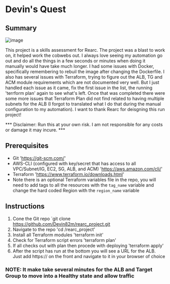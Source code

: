 # Devin's Quest

## Summary
![image](https://user-images.githubusercontent.com/3453106/138580640-b72e7739-97b4-40d8-9766-49b8fad3171e.png)

This project is a skills assessment for Rearc. The project was a blast to work on, it helped work the cobwebs out. I always love seeing my automation go out and do all the things in a few seconds or minutes when doing it manually would have take much longer. I had some issues with Docker, specifically remembering to rebuil the image after changing the Dockerfile. I also has several issues with Terraform, trying to figure out the ALB, TG and ACM module requirements which are not documented very well. But I just handled each issue as it came, fix the first issue in the list, the running 'terrform plan' again to see what's left. Once that was completed there were some more issues that Terraform Plan did not find related to having multiple subnets for the ALB (I forgot to translated what I do that during the manual configuration to my automation). I want to thank Rearc for deisgning this run project!

*** Disclaimer: Run this at your own risk. I am not responsible for any costs or damage it may incure. ***

## Prerequisites

- Git 'https://git-scm.com/'
- AWS-CLI (configured with key/secret that has access to all VPC/Subnet/IG, EC2, SG, ALB, and ACM) 'https://aws.amazon.com/cli/'
- Terraform 'https://www.terraform.io/downloads.html'
- Note there is an optional Terraform variables file in the repo, you will need to add tags to all the resources with the `tag_name` variable and change the hard coded Region with the `region_name` variable

## Instructions

1. Cone the Git repo `git clone https://github.com/Devin82m/rearc_project.git
2. Navigate to the repo 'cd /rearc_project'
3. Install all Terraform modules 'terraform init'
4. Check for Terraform script errors 'terraform plan'
5. If all checks out with plan then procede with deploying 'terraform apply'
6. After the script has run at the bottom you will see a URL for the ALB. Just add https:// on the front and navigate to it in your browser of choice

### NOTE: It make take several minutes for the ALB and Target Group to move into a Healthy state and allow traffic 